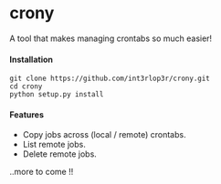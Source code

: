 # crony
A tool that makes managing crontabs so much easier!

#### Installation

    git clone https://github.com/int3rlop3r/crony.git
    cd crony
    python setup.py install

#### Features
- Copy jobs across (local / remote) crontabs.
- List remote jobs.
- Delete remote jobs.

..more to come !!
